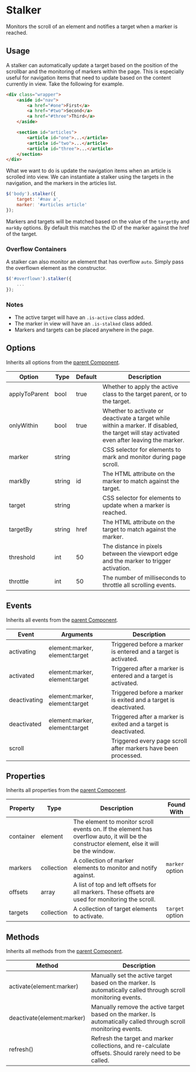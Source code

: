# Stalker #

Monitors the scroll of an element and notifies a target when a marker is reached.

## Usage ##

A stalker can automatically update a target based on the position of the scrollbar
and the monitoring of markers within the page. This is especially useful for navigation
items that need to update based on the content currently in view. Take the following for example.

```html
<div class="wrapper">
    <aside id="nav">
        <a href="#one">First</a>
        <a href="#two">Second</a>
        <a href="#three">Third</a>
    </aside>

    <section id="articles">
        <article id="one">...</article>
        <article id="two">...</article>
        <article id="three">...</article>
    </section>
</div>
```

What we want to do is update the navigation items when an article is scrolled into view.
We can instantiate a stalker using the targets in the navigation, and the markers in the articles list.

```javascript
$('body').stalker({
    target: '#nav a',
    marker: '#articles article'
});
```

Markers and targets will be matched based on the value of the `targetBy` and `markBy` options.
By default this matches the ID of the marker against the href of the target.

### Overflow Containers ###

A stalker can also monitor an element that has overflow `auto`.
Simply pass the overflown element as the constructor.

```javascript
$('#overflown').stalker({
    ...
});
```

### Notes ###

* The active target will have an `.is-active` class added.
* The marker in view will have an `.is-stalked` class added.
* Markers and targets can be placed anywhere in the page.

## Options ##

Inherits all options from the [parent Component](component.md#options).

<table class="table is-striped data-table">
    <thead>
        <tr>
            <th>Option</th>
            <th>Type</th>
            <th>Default</th>
            <th>Description</th>
        </tr>
    </thead>
    <tbody>
        <tr>
            <td>applyToParent</td>
            <td>bool</td>
            <td>true</td>
            <td>
                Whether to apply the active class to the target parent, or to the target.
            </td>
        </tr>
        <tr>
            <td>onlyWithin</td>
            <td>bool</td>
            <td>true</td>
            <td>
                Whether to activate or deactivate a target while within a marker.
                If disabled, the target will stay activated even after leaving the marker.
            </td>
        </tr>
        <tr>
            <td>marker</td>
            <td>string</td>
            <td></td>
            <td>CSS selector for elements to mark and monitor during page scroll.</td>
        </tr>
        <tr>
            <td>markBy</td>
            <td>string</td>
            <td>id</td>
            <td>The HTML attribute on the marker to match against the target.</td>
        </tr>
        <tr>
            <td>target</td>
            <td>string</td>
            <td></td>
            <td>CSS selector for elements to update when a marker is reached.</td>
        </tr>
        <tr>
            <td>targetBy</td>
            <td>string</td>
            <td>href</td>
            <td>The HTML attribute on the target to match against the marker.</td>
        </tr>
        <tr>
            <td>threshold</td>
            <td>int</td>
            <td>50</td>
            <td>The distance in pixels between the viewport edge and the marker to trigger activation.</td>
        </tr>
        <tr>
            <td>throttle</td>
            <td>int</td>
            <td>50</td>
            <td>The number of milliseconds to throttle all scrolling events.</td>
        </tr>
    </tbody>
</table>

## Events ##

Inherits all events from the [parent Component](component.md#events).

<table class="table is-striped data-table">
    <thead>
        <tr>
            <th>Event</td>
            <th>Arguments</th>
            <th>Description</th>
        </tr>
    </thead>
    <tbody>
        <tr>
            <td>activating</td>
            <td>element:marker, element:target</td>
            <td>Triggered before a marker is entered and a target is activated.</td>
        </tr>
        <tr>
            <td>activated</td>
            <td>element:marker, element:target</td>
            <td>Triggered after a marker is entered and a target is activated.</td>
        </tr>
        <tr>
            <td>deactivating</td>
            <td>element:marker, element:target</td>
            <td>Triggered before a marker is exited and a target is deactivated.</td>
        </tr>
        <tr>
            <td>deactivated</td>
            <td>element:marker, element:target</td>
            <td>Triggered after a marker is exited and a target is deactivated.</td>
        </tr>
        <tr>
            <td>scroll</td>
            <td></td>
            <td>Triggered every page scroll after markers have been processed.</td>
        </tr>
    </tbody>
</table>

## Properties ##

Inherits all properties from the [parent Component](component.md#properties).

<table class="table is-striped data-table">
    <thead>
        <tr>
            <th>Property</th>
            <th>Type</th>
            <th>Description</th>
            <th>Found With</th>
        </tr>
    </thead>
    <tbody>
        <tr>
            <td>container</td>
            <td>element</td>
            <td>
                The element to monitor scroll events on.
                If the element has overflow auto, it will be the constructor element, else it will be the window.
            </td>
            <td></td>
        </tr>
        <tr>
            <td>markers</td>
            <td>collection</td>
            <td>A collection of marker elements to monitor and notify against.</td>
            <td><code>marker</code> option</td>
        </tr>
        <tr>
            <td>offsets</td>
            <td>array</td>
            <td>A list of top and left offsets for all markers. These offsets are used for monitoring the scroll.</td>
            <td></td>
        </tr>
        <tr>
            <td>targets</td>
            <td>collection</td>
            <td>A collection of target elements to activate.</td>
            <td><code>target</code> option</td>
        </tr>
    </tbody>
</table>

## Methods ##

Inherits all methods from the [parent Component](component.md#methods).

<table class="table is-striped data-table">
    <thead>
        <tr>
            <th>Method</th>
            <th>Description</th>
        </tr>
    </thead>
    <tbody>
        <tr>
            <td>activate(element:marker)</td>
            <td>
                Manually set the active target based on the marker.
                Is automatically called through scroll monitoring events.
            </td>
        </tr>
        <tr>
            <td>deactivate(element:marker)</td>
            <td>
                Manually remove the active target based on the marker.
                Is automatically called through scroll monitoring events.
            </td>
        </tr>
        <tr>
            <td>refresh()</td>
            <td>
                Refresh the target and marker collections, and re-calculate offsets.
                Should rarely need to be called.
            </td>
        </tr>
    </tbody>
</table>
